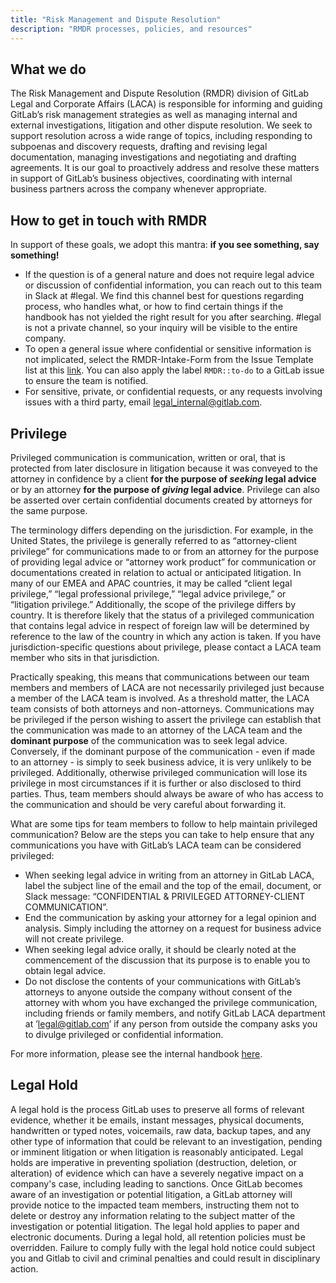 ```yaml
---
title: "Risk Management and Dispute Resolution"
description: "RMDR processes, policies, and resources"
---
```


## What we do

The Risk Management and Dispute Resolution (RMDR) division of GitLab Legal and Corporate Affairs (LACA) is responsible for informing and guiding GitLab’s risk management strategies as well as managing internal and external investigations, litigation and other dispute resolution.  We seek to support resolution across a wide range of topics, including responding to subpoenas and discovery requests, drafting and revising legal documentation, managing investigations and negotiating and drafting agreements.  It is our goal to proactively address and resolve these matters in support of GitLab’s business objectives, coordinating with internal business partners across the company whenever appropriate.

## How to get in touch with RMDR

In support of these goals, we adopt this mantra: **if you see something, say something!**

- If the question is of a general nature and does not require legal advice or discussion of confidential information, you can reach out to this team in Slack at #legal. We find this channel best for questions regarding process, who handles what, or how to find certain things if the handbook has not yielded the right result for you after searching. #legal is not a private channel, so your inquiry will be visible to the entire company.
- To open a general issue where confidential or sensitive information is not implicated, select the RMDR-Intake-Form from the Issue Template list at this [link](https://gitlab.com/gitlab-com/legal-and-compliance/-/issues/new). You can also apply the label `RMDR::to-do` to a GitLab issue to ensure the team is notified.
- For sensitive, private, or confidential requests, or any requests involving issues with a third party, email legal_internal@gitlab.com.

## Privilege

Privileged communication is communication, written or oral, that is protected from later disclosure in litigation because it was conveyed to the attorney in confidence by a client **for the purpose of *seeking* legal advice** or by an attorney **for the purpose of *giving* legal advice**. Privilege can also be asserted over certain confidential documents created by attorneys for the same purpose.

The terminology differs depending on the jurisdiction. For example, in the United States, the privilege is generally referred to as “attorney-client privilege” for communications made to or from an attorney for the purpose of providing legal advice or “attorney work product” for communication or documentations created in relation to actual or anticipated litigation. In many of our EMEA and APAC countries, it may be called “client legal privilege,” “legal professional privilege,” “legal advice privilege,” or “litigation privilege.” Additionally, the scope of the privilege differs by country. It is therefore likely that the status of a privileged communication that contains legal advice in respect of foreign law will be determined by reference to the law of the country in which any action is taken.  If you have jurisdiction-specific questions about privilege, please contact a LACA team member who sits in that jurisdiction.

Practically speaking, this means that communications between our team members and members of LACA are not necessarily privileged just because a member of the LACA team is involved. As a threshold matter, the LACA team consists of both attorneys and non-attorneys. Communications may be privileged if the person wishing to assert the privilege can establish that the communication was made to an attorney of the LACA team and the **dominant purpose** of the communication was to seek legal advice. Conversely, if the dominant purpose of the communication - even if made to an attorney - is simply to seek business advice, it is very unlikely to be privileged. Additionally, otherwise privileged communication will lose its privilege in most circumstances if it is further or also disclosed to third parties. Thus, team members should always be aware of who has access to the communication and should be very careful about forwarding it.

What are some tips for team members to follow to help maintain privileged communication? Below are the steps you can take to help ensure that any communications you have with GitLab’s LACA team can be considered privileged:

- When seeking legal advice in writing from an attorney in GitLab LACA, label the subject line of the email and the top of the email, document, or Slack message: “CONFIDENTIAL & PRIVILEGED ATTORNEY-CLIENT COMMUNICATION”.
- End the communication by asking your attorney for a legal opinion and analysis. Simply including the attorney on a request for business advice will not create privilege.
- When seeking legal advice orally, it should be clearly noted at the commencement of the discussion that its purpose is to enable you to obtain legal advice.
- Do not disclose the contents of your communications with GitLab’s attorneys to anyone outside the company without consent of the attorney with whom you have exchanged the privilege communication, including friends or family members, and notify GitLab LACA department at ’legal@gitlab.com’ if any person from outside the company asks you to divulge privileged or confidential information.

For more information, please see the internal handbook [here](https://internal.gitlab.com/handbook/legal-and-compliance/#privileged-communication).

## Legal Hold

A legal hold is the process GitLab uses to preserve all forms of relevant evidence, whether it be emails, instant messages, physical documents, handwritten or typed notes, voicemails, raw data, backup tapes, and any other type of information that could be relevant to an investigation, pending or imminent litigation or when litigation is reasonably anticipated. Legal holds are imperative in preventing spoliation (destruction, deletion, or alteration) of evidence which can have a severely negative impact on a company's case, including leading to sanctions. Once GitLab becomes aware of an investigation or potential litigation, a GitLab attorney will provide notice to the impacted team members, instructing them not to delete or destroy any information relating to the subject matter of the investigation or potential litigation. The legal hold applies to paper and electronic documents. During a legal hold, all retention policies must be overridden.  Failure to comply fully with the legal hold notice could subject you and Gitlab to civil and criminal penalties and could result in disciplinary action.
